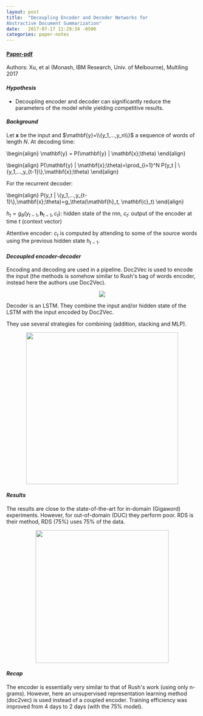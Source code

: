 ```yaml
---
layout: post
title:  "Decoupling Encoder and Decoder Networks for
Abstractive Document Summarization"
date:   2017-07-17 11:29:34 -0500
categories: paper-notes
---
```

#### [Paper-pdf](https://pdfs.semanticscholar.org/2c7b/1be0736610118c9ac2bb595d19c5aca71cd3.pdf#page=17)
Authors: Xu, et al (Monash, IBM Research, Univ. of Melbourne), Multiling 2017

#### _Hypothesis_

- Decoupling encoder and decoder can significantly reduce the parameters of the model while yielding competitive results.

#### _Background_

Let $\mathbf{x}$ be the input and $\mathbf{y}=\\{y_1,...,y_n\\}$ a sequence of words of length $N$. At decoding time:

\begin{align}
\mathbf{y} = P(\mathbf{y} | \mathbf{x};\theta)
\end{align}

\begin{align}
P(\mathbf{y} | \mathbf{x};\theta)=\prod_{i=1}^N P(y_t | \\{y_1,...,y_{t-1}\\},\mathbf{x};\theta)
\end{align}

For the recurrent decoder:

\begin{align}
P(y_t | \\{y_1,...,y_{t-1}\\},\mathbf{x};\theta)=g_\theta(\mathbf{h}_t, \mathbf{c}_t)
\end{align}

$h_t=g_\theta(y_{t-1}, \mathbf{h}_{t-1}, c_t)$: hidden state of the rnn, $c_t$: output of the encoder at time $t$ (context vector)

Attentive encoder: $c_t$ is computed by attending to some of the source words using the previous hidden state $h_{t-1}$.

#### _Decoupled encoder-decoder_

Encoding and decoding are used in a pipeline.
Doc2Vec is used to encode the input (the methods is somehow similar to Rush's bag of words encoder, instead here the authors use Doc2Vec).

  <!-- ![architecture]({{ site.url }}/img/xu2017decoupling1.png "Decoupled encoder-decoder") -->
  <p align="center">
    <img src="{{ site.url }}/img/xu2017decoupling1.png"/>
  </p>


Decoder is an LSTM.
They combine the input and/or hidden state of the LSTM with the input encoded by Doc2Vec.

They use several strategies for combining (addition, stacking and MLP).

<p align="center">
  <img src="{{ site.url }}/img/xu2017decoupling2.png" width="400" align="center"/>
</p>
  <!-- ![architecture]({{ site.url }}/img/xu2017decoupling2.png "Decoupled encoder-decoder") -->

#### _Results_

The results are close to the state-of-the-art for in-domain (Gigaword) experiments. However, for out-of-domain (DUC) they perform poor.
RDS is their method, RDS (75\%) uses 75\% of the data.

  <!-- ![architecture]({{ site.url }}/img/xu2017decoupling3.png "Decoupled encoder-decoder") -->
  <p align="center">
    <img src="{{ site.url }}/img/xu2017decoupling3.png" width="350" align="center"/>
  </p>

#### _Recap_

The encoder is essentially very similar to that of Rush's work (using only n-grams). However, here an unsupervised representation learning method (doc2vec) is used instead of a coupled encoder. Training efficiency was improved from 4 days to 2 days (with the 75%  model).
